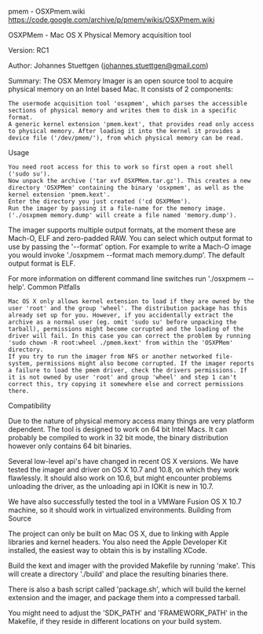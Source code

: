 pmem - OSXPmem.wiki https://code.google.com/archive/p/pmem/wikis/OSXPmem.wiki

OSXPMem - Mac OS X Physical Memory acquisition tool

Version: RC1

Author: Johannes Stuettgen (johannes.stuettgen@gmail.com)

Summary:
The OSX Memory Imager is an open source tool to acquire physical memory on an Intel based Mac. It consists of 2 components:

    The usermode acquisition tool 'osxpmem', which parses the accessible sections of physical memory and writes them to disk in a specific format.
    A generic kernel extension 'pmem.kext', that provides read only access to physical memory. After loading it into the kernel it provides a device file ('/dev/pmem/'), from which physical memory can be read.

Usage

    You need root access for this to work so first open a root shell ('sudo su').
    Now unpack the archive ('tar xvf OSXPMem.tar.gz'). This creates a new directory 'OSXPMem' containing the binary 'osxpmem', as well as the kernel extension 'pmem.kext'.
    Enter the directory you just created ('cd OSXPMem').
    Run the imager by passing it a file-name for the memory image. ('./osxpmem memory.dump' will create a file named 'memory.dump').

The imager supports multiple output formats, at the moment these are Mach-O, ELF and zero-padded RAW. You can select which output format to use by passing the '--format' option. For example to write a Mach-O image you would invoke './osxpmem --format mach memory.dump'. The default output format is ELF.

For more information on different command line switches run './osxpmem --help'.
Common Pitfalls

    Mac OS X only allows kernel extension to load if they are owned by the user 'root' and the group 'wheel'. The distribution package has this already set up for you. However, if you accidentally extract the archive as a normal user (eg. omit 'sudo su' before unpacking the tarball), permissions might become corrupted and the loading of the driver will fail. In this case you can correct the problem by running 'sudo chown -R root:wheel ./pmem.kext' from within the 'OSXPMem' directory.
    If you try to run the imager from NFS or another networked file-system, permissions might also become corrupted. If the imager reports a failure to load the pmem driver, check the drivers permissions. If it is not owned by user 'root' and group 'wheel' and step 1 can't correct this, try copying it somewhere else and correct permissions there.

Compatibility

Due to the nature of physical memory access many things are very platform dependent. The tool is designed to work on 64 bit Intel Macs. It can probably be compiled to work in 32 bit mode, the binary distribution however only contains 64 bit binaries.

Several low-level api's have changed in recent OS X versions. We have tested the imager and driver on OS X 10.7 and 10.8, on which they work flawlessly. It should also work on 10.6, but might encounter problems unloading the driver, as the unloading api in IOKit is new in 10.7.

We have also successfully tested the tool in a VMWare Fusion OS X 10.7 machine, so it should work in virtualized environments.
Building from Source

The project can only be built on Mac OS X, due to linking with Apple libraries and kernel headers. You also need the Apple Developer Kit installed, the easiest way to obtain this is by installing XCode.

Build the kext and imager with the provided Makefile by running 'make'. This will create a directory './build' and place the resulting binaries there.

There is also a bash script called 'package.sh', which will build the kernel extension and the imager, and package them into a compressed tarball.

You might need to adjust the 'SDK_PATH' and 'FRAMEWORK_PATH' in the Makefile, if they reside in different locations on your build system.

